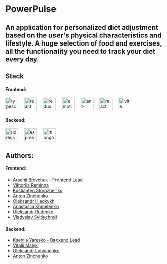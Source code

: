 # PowerPulse
## An application for personalized diet adjustment based on the user's physical characteristics and lifestyle. A huge selection of food and exercises, all the functionality you need to track your diet every day.

## Stack

#### Frontend:

<div align="left">
  <img src="https://cdn.jsdelivr.net/gh/devicons/devicon/icons/typescript/typescript-original.svg" height="40" alt="typescript logo"  />
  <img width="12" />
  <img src="https://cdn.jsdelivr.net/gh/devicons/devicon/icons/react/react-original.svg" height="40" alt="react logo"  />
  <img width="12" />
  <img src="https://cdn.simpleicons.org/redux/764ABC" height="40" alt="redux logo"  />
  <img width="12" />
  <img src="https://emotion.sh/logo-48x48.png" width="40" height="40" alt="emotion" />
  <img width="12" />
  <img src="https://gw.alipayobjects.com/zos/rmsportal/KDpgvguMpGfqaHPjicRK.svg" width="40" height="40" alt="ant-design" />
  <img width="12" />
  <img src="https://velog.velcdn.com/images/cjy0029/post/5160dec4-e600-4229-8d01-a718842ca10a/reactrouter.jpeg" width="40" height="40" alt="react router" />
  <img width="12" />
  <img src="https://img.icons8.com/fluency/48/vite.png" alt="vite" width="40" height="40"/>
</div>

#### Backend:

<div align="left">
  <img src="https://img.icons8.com/color/48/nodejs.png" alt="nodejs" width="40" height="40" />
  <img width="12" />
  <img src="https://img.icons8.com/fluency/48/express-js.png" alt="expressjs" width="40" height="40" />
  <img width="12" />
  <img src="https://img.icons8.com/color/48/mongodb.png" alt="mongodb" width="40" height="40" />
</div>

## Authors:

#### Frontend:

- [Arsenii Brovchuk - Frontend Lead](https://github.com/Robertw8)
- [Viktoriia Reminna](https://github.com/ViktoriaReminna)
- [Kostiantyn Storozhenko](https://github.com/KostiantynSS)
- [Anton Zinchenko](https://github.com/AntonZinchenko32)
- [Oleksandr Hladkykh](https://github.com/gladja)
- [Anastasiia Khmelenko](https://github.com/anastasiiahmel)
- [Oleksandr Rudenko](https://github.com/ruden4)
- [Vladyslav Svitlychnyi](https://github.com/Svitly4nyi-Vla2yslav)

#### Backend:
- [Kseniia Yaresko - Backend Lead](https://github.com/Ksuyaresko)
- [Vitalii Malyk](https://github.com/Vitalii-Malyk)
- [Oleksandr Lohvinenko](https://github.com/Alexblack19)
- [Anton Zinchenko](https://github.com/AntonZinchenko32)

